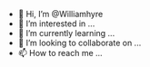 - 👋 Hi, I’m @Williamhyre
- 👀 I’m interested in ...
- 🌱 I’m currently learning ...
- 💞️ I’m looking to collaborate on ...
- 📫 How to reach me ...

<!---
Williamhyre/Williamhyre is a ✨ special ✨ repository because its `README.md` (this file) appears on your GitHub profile.
You can click the Preview link to take a look at your changes.
--->
